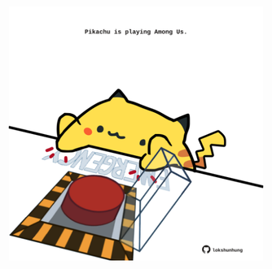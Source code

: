 <!-- built at 06/03/2023, 02:27:13 UTC -->
<p align="center">
  <img width="500" height="500" src="./ReadmeImage.svg">
</p>

